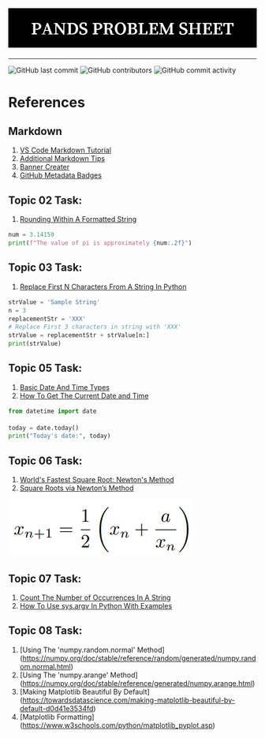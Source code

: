 ![Banner Image](./markdown-image-files/PANDS_PROBLEM_SHEET.png)
---
---
![GitHub last commit](https://img.shields.io/github/last-commit/damienfarrell/pands-problem-sheet)
![GitHub contributors](https://img.shields.io/github/contributors/damienfarrell/pands-problem-sheet)
![GitHub commit activity](https://img.shields.io/github/commit-activity/w/damienfarrell/pands-problem-sheet)

# References
## Markdown 
1. [VS Code Markdown Tutorial](https://www.youtube.com/watch?v=Hgucu1ch3mo)
2. [Additional Markdown Tips](https://www.youtube.com/watch?v=a8CwpGARAsQ)
3. [Banner Creater](https://banner.godori.dev/)
4. [GitHub Metadata Badges](https://shields.io/)

## Topic 02 Task:
1. [Rounding Within A Formatted String](https://vlegalwaymayo.atu.ie/mod/forum/discuss.php?d=49560)

``` python
num = 3.14159
print(f"The value of pi is approximately {num:.2f}")
```

## Topic 03 Task:
1. [Replace First N Characters From A String In Python](https://thispointer.com/replace-first-n-characters-from-a-string-in-python/)

```python
strValue = 'Sample String'
n = 3
replacementStr = 'XXX'
# Replace First 3 characters in string with 'XXX'
strValue = replacementStr + strValue[n:]
print(strValue)
```

## Topic 05 Task:
1. [Basic Date And Time Types](https://docs.python.org/3/library/datetime.html)
2. [How To Get The Current Date and Time](https://www.programiz.com/python-programming/datetime/current-datetime)

``` python
from datetime import date

today = date.today()
print("Today's date:", today)
```

## Topic 06 Task:
1. [World's Fastest Square Root: Newton's Method](https://www.youtube.com/watch?v=FpOEx6zFf1o)
2. [Square Roots via Newton’s Method](https://math.mit.edu/~stevenj/18.335/newton-sqrt.pdf)

![Newton's Method](./markdown-image-files/Newton's%20Method.PNG)

## Topic 07 Task:
1. [Count The Number of Occurrences In A String](https://stackoverflow.com/questions/1155617/count-the-number-of-occurrences-of-a-character-in-a-string)
2. [How To Use sys.argv In Python With Examples](https://www.knowledgehut.com/blog/programming/sys-argv-python-examples)

## Topic 08 Task:
1. [Using The 'numpy.random.normal' Method] (https://numpy.org/doc/stable/reference/random/generated/numpy.random.normal.html)
2. [Using The 'numpy.arange' Method] (https://numpy.org/doc/stable/reference/generated/numpy.arange.html)
3. [Making Matplotlib Beautiful By Default] (https://towardsdatascience.com/making-matplotlib-beautiful-by-default-d0d41e3534fd)
4. [Matplotlib Formatting] (https://www.w3schools.com/python/matplotlib_pyplot.asp)